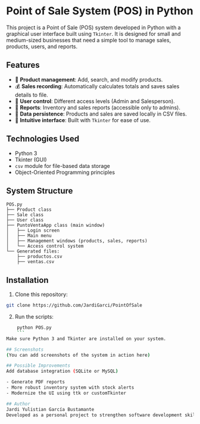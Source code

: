 # Point of Sale System (POS) in Python

This project is a Point of Sale (POS) system developed in Python with a graphical user interface built using `Tkinter`. It is designed for small and medium-sized businesses that need a simple tool to manage sales, products, users, and reports.

## Features

- 🎯 **Product management**: Add, search, and modify products.
- 💰 **Sales recording**: Automatically calculates totals and saves sales details to file.
- 👥 **User control**: Different access levels (Admin and Salesperson).
- 📄 **Reports**: Inventory and sales reports (accessible only to admins).
- 💾 **Data persistence**: Products and sales are saved locally in CSV files.
- 🧩 **Intuitive interface**: Built with `Tkinter` for ease of use.

## Technologies Used

- Python 3
- Tkinter (GUI)
- `csv` module for file-based data storage
- Object-Oriented Programming principles

## System Structure

```text
POS.py
├── Product class
├── Sale class
├── User class
├── PuntoVentaApp class (main window)
│   ├── Login screen
│   ├── Main menu
│   ├── Management windows (products, sales, reports)
│   └── Access control system
└── Generated files:
    ├── productos.csv
    ├── ventas.csv

```
## Installation

1. Clone this repository:
```bash
git clone https://github.com/JardiGarci/PointOfSale
```

2. Run the scripts:
```bash
    python POS.py
    ```
Make sure Python 3 and Tkinter are installed on your system.

## Screenshots
(You can add screenshots of the system in action here)

## Possible Improvements
Add database integration (SQLite or MySQL)

- Generate PDF reports
- More robust inventory system with stock alerts
- Modernize the UI using ttk or customTkinter

## Author
Jardi Yulistian García Bustamante
Developed as a personal project to strengthen software development skills.
